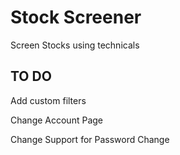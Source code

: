 # Stock Screener

Screen Stocks using technicals

## TO DO

Add custom filters

Change Account Page

Change Support for Password Change
